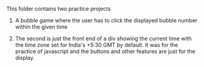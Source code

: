 This folder contains two practice projects

1. A bubble game where the user has to click the displayed bubble number within the given time

2. The second is just the front end of a div showing the current time with the time zone set for India's +5:30 GMT by default. It was for the practice of javascript and the
   buttons and other features are just for the display. 
